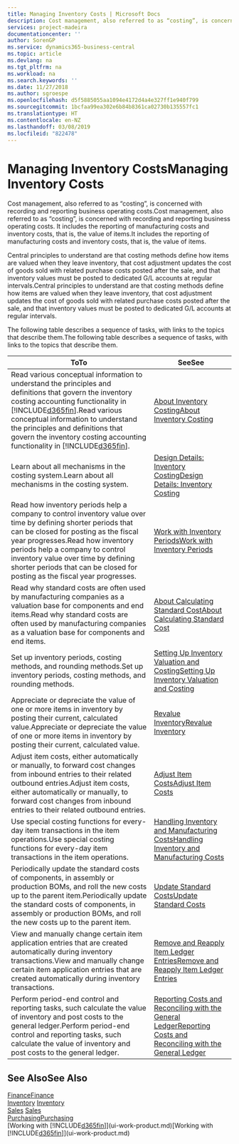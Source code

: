 ```yaml
---
title: Managing Inventory Costs | Microsoft Docs
description: Cost management, also referred to as “costing”, is concerned with recording and reporting business operating costs. It includes the reporting of manufacturing costs and inventory costs, that is, the value of items.
services: project-madeira
documentationcenter: ''
author: SorenGP
ms.service: dynamics365-business-central
ms.topic: article
ms.devlang: na
ms.tgt_pltfrm: na
ms.workload: na
ms.search.keywords: ''
ms.date: 11/27/2018
ms.author: sgroespe
ms.openlocfilehash: d5f5885055aa1094e4172d4a4e327ff1e940f799
ms.sourcegitcommit: 1bcfaa99ea302e6b84b8361ca02730b135557fc1
ms.translationtype: HT
ms.contentlocale: en-NZ
ms.lasthandoff: 03/08/2019
ms.locfileid: "822478"
---
```

# <a name="managing-inventory-costs"></a><span data-ttu-id="eae66-104">Managing Inventory Costs</span><span class="sxs-lookup"><span data-stu-id="eae66-104">Managing Inventory Costs</span></span>
<span data-ttu-id="eae66-105">Cost management, also referred to as “costing”, is concerned with recording and reporting business operating costs.</span><span class="sxs-lookup"><span data-stu-id="eae66-105">Cost management, also referred to as “costing”, is concerned with recording and reporting business operating costs.</span></span> <span data-ttu-id="eae66-106">It includes the reporting of manufacturing costs and inventory costs, that is, the value of items.</span><span class="sxs-lookup"><span data-stu-id="eae66-106">It includes the reporting of manufacturing costs and inventory costs, that is, the value of items.</span></span>   

<span data-ttu-id="eae66-107">Central principles to understand are that costing methods define how items are valued when they leave inventory, that cost adjustment updates the cost of goods sold with related purchase costs posted after the sale, and that inventory values must be posted to dedicated G/L accounts at regular intervals.</span><span class="sxs-lookup"><span data-stu-id="eae66-107">Central principles to understand are that costing methods define how items are valued when they leave inventory, that cost adjustment updates the cost of goods sold with related purchase costs posted after the sale, and that inventory values must be posted to dedicated G/L accounts at regular intervals.</span></span>

<span data-ttu-id="eae66-108">The following table describes a sequence of tasks, with links to the topics that describe them.</span><span class="sxs-lookup"><span data-stu-id="eae66-108">The following table describes a sequence of tasks, with links to the topics that describe them.</span></span>

|<span data-ttu-id="eae66-109">**To**</span><span class="sxs-lookup"><span data-stu-id="eae66-109">**To**</span></span>|<span data-ttu-id="eae66-110">**See**</span><span class="sxs-lookup"><span data-stu-id="eae66-110">**See**</span></span>|  
|------------|-------------|  
|<span data-ttu-id="eae66-111">Read various conceptual information to understand the principles and definitions that govern the inventory costing accounting functionality in [!INCLUDE[d365fin](includes/d365fin_md.md)].</span><span class="sxs-lookup"><span data-stu-id="eae66-111">Read various conceptual information to understand the principles and definitions that govern the inventory costing accounting functionality in [!INCLUDE[d365fin](includes/d365fin_md.md)].</span></span>|[<span data-ttu-id="eae66-112">About Inventory Costing</span><span class="sxs-lookup"><span data-stu-id="eae66-112">About Inventory Costing</span></span>](finance-learn-about-costing.md)|  
|<span data-ttu-id="eae66-113">Learn about all mechanisms in the costing system.</span><span class="sxs-lookup"><span data-stu-id="eae66-113">Learn about all mechanisms in the costing system.</span></span>|[<span data-ttu-id="eae66-114">Design Details: Inventory Costing</span><span class="sxs-lookup"><span data-stu-id="eae66-114">Design Details: Inventory Costing</span></span>](design-details-inventory-costing.md)|
|<span data-ttu-id="eae66-115">Read how inventory periods help a company to control inventory value over time by defining shorter periods that can be closed for posting as the fiscal year progresses.</span><span class="sxs-lookup"><span data-stu-id="eae66-115">Read how inventory periods help a company to control inventory value over time by defining shorter periods that can be closed for posting as the fiscal year progresses.</span></span>|[<span data-ttu-id="eae66-116">Work with Inventory Periods</span><span class="sxs-lookup"><span data-stu-id="eae66-116">Work with Inventory Periods</span></span>](finance-how-to-work-with-inventory-periods.md)|
|<span data-ttu-id="eae66-117">Read why standard costs are often used by manufacturing companies as a valuation base for components and end items.</span><span class="sxs-lookup"><span data-stu-id="eae66-117">Read why standard costs are often used by manufacturing companies as a valuation base for components and end items.</span></span>|[<span data-ttu-id="eae66-118">About Calculating Standard Cost</span><span class="sxs-lookup"><span data-stu-id="eae66-118">About Calculating Standard Cost</span></span>](finance-about-calculating-standard-cost.md)|
|<span data-ttu-id="eae66-119">Set up inventory periods, costing methods, and rounding methods.</span><span class="sxs-lookup"><span data-stu-id="eae66-119">Set up inventory periods, costing methods, and rounding methods.</span></span>|[<span data-ttu-id="eae66-120">Setting Up Inventory Valuation and Costing</span><span class="sxs-lookup"><span data-stu-id="eae66-120">Setting Up Inventory Valuation and Costing</span></span>](finance-set-up-inventory-valuation-and-costing.md)|
|<span data-ttu-id="eae66-121">Appreciate or depreciate the value of one or more items in inventory by posting their current, calculated value.</span><span class="sxs-lookup"><span data-stu-id="eae66-121">Appreciate or depreciate the value of one or more items in inventory by posting their current, calculated value.</span></span>|[<span data-ttu-id="eae66-122">Revalue Inventory</span><span class="sxs-lookup"><span data-stu-id="eae66-122">Revalue Inventory</span></span>](inventory-how-revalue-inventory.md)|
|<span data-ttu-id="eae66-123">Adjust item costs, either automatically or manually, to forward cost changes from inbound entries to their related outbound entries.</span><span class="sxs-lookup"><span data-stu-id="eae66-123">Adjust item costs, either automatically or manually, to forward cost changes from inbound entries to their related outbound entries.</span></span>|[<span data-ttu-id="eae66-124">Adjust Item Costs</span><span class="sxs-lookup"><span data-stu-id="eae66-124">Adjust Item Costs</span></span>](inventory-how-adjust-item-costs.md)|
|<span data-ttu-id="eae66-125">Use special costing functions for every-day item transactions in the item operations.</span><span class="sxs-lookup"><span data-stu-id="eae66-125">Use special costing functions for every-day item transactions in the item operations.</span></span>|[<span data-ttu-id="eae66-126">Handling Inventory and Manufacturing Costs</span><span class="sxs-lookup"><span data-stu-id="eae66-126">Handling Inventory and Manufacturing Costs</span></span>](finance-handle-inventory-and-manufacturing-costs.md)|  
|<span data-ttu-id="eae66-127">Periodically update the standard costs of components, in assembly or production BOMs, and roll the new costs up to the parent item.</span><span class="sxs-lookup"><span data-stu-id="eae66-127">Periodically update the standard costs of components, in assembly or production BOMs, and roll the new costs up to the parent item.</span></span>|[<span data-ttu-id="eae66-128">Update Standard Costs</span><span class="sxs-lookup"><span data-stu-id="eae66-128">Update Standard Costs</span></span>](finance-how-to-update-standard-costs.md)|
|<span data-ttu-id="eae66-129">View and manually change certain item application entries that are created automatically during inventory transactions.</span><span class="sxs-lookup"><span data-stu-id="eae66-129">View and manually change certain item application entries that are created automatically during inventory transactions.</span></span>|[<span data-ttu-id="eae66-130">Remove and Reapply Item Ledger Entries</span><span class="sxs-lookup"><span data-stu-id="eae66-130">Remove and Reapply Item Ledger Entries</span></span>](finance-how-to-remove-and-reapply-item-entries.md)|
|<span data-ttu-id="eae66-131">Perform period-end control and reporting tasks, such calculate the value of inventory and post costs to the general ledger.</span><span class="sxs-lookup"><span data-stu-id="eae66-131">Perform period-end control and reporting tasks, such calculate the value of inventory and post costs to the general ledger.</span></span>|[<span data-ttu-id="eae66-132">Reporting Costs and Reconciling with the General Ledger</span><span class="sxs-lookup"><span data-stu-id="eae66-132">Reporting Costs and Reconciling with the General Ledger</span></span>](finance-report-costs-and-reconcile-with-the-general-ledger.md)|

## <a name="see-also"></a><span data-ttu-id="eae66-133">See Also</span><span class="sxs-lookup"><span data-stu-id="eae66-133">See Also</span></span>  
 [<span data-ttu-id="eae66-134">Finance</span><span class="sxs-lookup"><span data-stu-id="eae66-134">Finance</span></span>](finance.md)  
 <span data-ttu-id="eae66-135">[Inventory](inventory-manage-inventory.md) </span><span class="sxs-lookup"><span data-stu-id="eae66-135">[Inventory](inventory-manage-inventory.md) </span></span>  
 <span data-ttu-id="eae66-136">[Sales](sales-manage-sales.md) </span><span class="sxs-lookup"><span data-stu-id="eae66-136">[Sales](sales-manage-sales.md) </span></span>  
 [<span data-ttu-id="eae66-137">Purchasing</span><span class="sxs-lookup"><span data-stu-id="eae66-137">Purchasing</span></span>](purchasing-manage-purchasing.md)  
 <span data-ttu-id="eae66-138">[Working with [!INCLUDE[d365fin](includes/d365fin_md.md)]](ui-work-product.md)</span><span class="sxs-lookup"><span data-stu-id="eae66-138">[Working with [!INCLUDE[d365fin](includes/d365fin_md.md)]](ui-work-product.md)</span></span>
